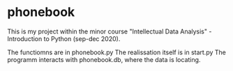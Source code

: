 # phonebook

This is my project within the minor course "Intellectual Data Analysis" - Introduction to Python (sep-dec 2020).

The functiomns are in phonebook.py
The realissation itself is in start.py
The programm interacts with phonebook.db, where the data is locating.
